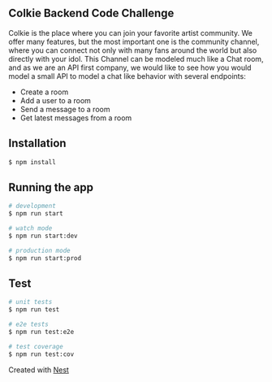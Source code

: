 ## Colkie Backend Code Challenge

Colkie is the place where you can join your favorite artist community. We offer many
features, but the most important one is the community channel, where you can connect not
only with many fans around the world but also directly with your idol.
This Channel can be modeled much like a Chat room, and as we are an API first company,
we would like to see how you would model a small API to model a chat like behavior with
several endpoints:
- Create a room
- Add a user to a room
- Send a message to a room
- Get latest messages from a room


## Installation

```bash
$ npm install
```

## Running the app

```bash
# development
$ npm run start

# watch mode
$ npm run start:dev

# production mode
$ npm run start:prod
```

## Test

```bash
# unit tests
$ npm run test

# e2e tests
$ npm run test:e2e

# test coverage
$ npm run test:cov
```


Created with [Nest](https://github.com/nestjs/nest)
